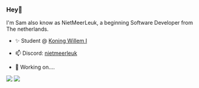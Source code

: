 ### Hey👋

I'm Sam also know as NietMeerLeuk, a beginning Software Developer from The netherlands.

- ✨ Student @ [Koning Willem I](https://www.kw1c.nl/)
- 📫 Discord: [nietmeerleuk](https://discordapp.com/users/971240646239191080)

- 🌱 Working on....

<img src="https://github-readme-stats.vercel.app/api?username=nietmeerleuk-nl&theme=highcontrast&show_icons=true" />
<img src="https://github-readme-stats.vercel.app/api/top-langs/?username=nietmeerleuk-nl&theme=highcontrast&show_icons=true" />

<!--
**xkaasplakje/xkaasplakje** is a ✨ _special_ ✨ repository because its `README.md` (this file) appears on your GitHub profile.

Here are some ideas to get you started:

- 🔭 I’m currently working on ...
- 🌱 I’m currently learning ...
- 👯 I’m looking to collaborate on ...
- 🤔 I’m looking for help with ...
- 💬 Ask me about ...
- 📫 How to reach me: ...
- 😄 Pronouns: ...
- ⚡ Fun fact: ...
-->
